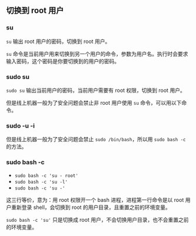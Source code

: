 ## 切换到 root 用户

### su

`su` 输出 root 用户的密码，切换到 root 用户。

`su` 命令是当前用户用来切换到另一个用户的命令，参数为用户名。执行时会要求输入密码，这个密码是你要切换到的用户的密码。

### sudo su

`sudo su` 输出当前用户的密码，当前用户需要有 root 权限，切换到 root 用户。

但是线上机器一般为了安全问题会禁止非 root 用户使用 `su` 命令，可以用以下命令。

### sudo -u <user> -i

但是线上机器一般为了安全问题会禁止 `sudo /bin/bash`，所以用 `sudo bash -c` 的方法。

### sudo bash -c

- `sudo bash -c 'su - root'`
- `sudo bash -c 'su -l'`
- `sudo bash -c 'su -'`

这三行等价，意为：用 root 权限开一个 bash 进程，进程第一行命令是以 root 用户重新登录 shell，会切换到 root 的用户目录，且重置之前的环境变量。

`sudo bash -c 'su'` 只是切换成 root 用户，不会切换用户目录，也不会重置之前的环境变量。
